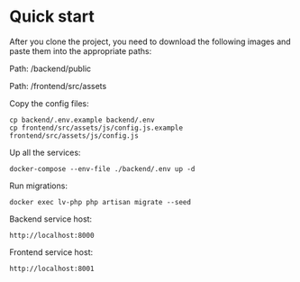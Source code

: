 
Quick start
=====

After you clone the project, you need to download the following images and paste them into the appropriate paths:

Path: /backend/public

Path: /frontend/src/assets

Copy the config files:

```shell
cp backend/.env.example backend/.env
cp frontend/src/assets/js/config.js.example frontend/src/assets/js/config.js
```

Up all the services:

```shell
docker-compose --env-file ./backend/.env up -d
```

Run migrations:
```shell
docker exec lv-php php artisan migrate --seed
```

Backend service host:
```shell
http://localhost:8000
```

Frontend service host:
```shell
http://localhost:8001
```
